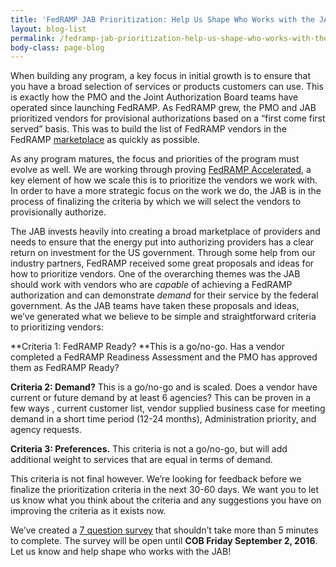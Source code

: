 ```yaml
---
title: 'FedRAMP JAB Prioritization: Help Us Shape Who Works with the JAB'
layout: blog-list
permalink: /fedramp-jab-prioritization-help-us-shape-who-works-with-the-jab/
body-class: page-blog
---
```

When building any program, a key focus in initial growth is to ensure that you have a broad selection of services or products customers can use. This is exactly how the PMO and the Joint Authorization Board teams have operated since launching FedRAMP. As FedRAMP grew, the PMO and JAB prioritized vendors for provisional authorizations based on a “first come first served” basis. This was to build the list of FedRAMP vendors in the FedRAMP [marketplace](http://marketplace.fedramp.gov) as quickly as possible.

As any program matures, the focus and priorities of the program must evolve as well. We are working through proving [FedRAMP Accelerated](https://www.fedramp.gov/participate/fedramp-accelerated-process/), a key element of how we scale this is to prioritize the vendors we work with. In order to have a more strategic focus on the work we do, the JAB is in the process of finalizing the criteria by which we will select the vendors to provisionally authorize.

The JAB invests heavily into creating a broad marketplace of providers and needs to ensure that the energy put into authorizing providers has a clear return on investment for the US government. Through some help from our industry partners, FedRAMP received some great proposals and ideas for how to prioritize vendors. One of the overarching themes was the JAB should work with vendors who are _capable_ of achieving a FedRAMP authorization and can demonstrate _demand_ for their service by the federal government. As the JAB teams have taken these proposals and ideas, we’ve generated what we believe to be simple and straightforward criteria to prioritizing vendors:


  **Criteria 1: FedRAMP Ready? **This is a go/no-go. Has a vendor completed a FedRAMP Readiness Assessment and the PMO has approved them as FedRAMP Ready?


  **Criteria 2: Demand?** This is a go/no-go and is scaled. Does a vendor have current or future demand by at least 6 agencies? This can be proven in a few ways , current customer list, vendor supplied business case for meeting demand in a short time period (12-24 months), Administration priority, and agency requests.


  **Criteria 3: Preferences.** This criteria is not a go/no-go, but will add additional weight to services that are equal in terms of demand.


This criteria is not final however. We’re looking for feedback before we finalize the prioritization criteria in the next 30-60 days. We want you to let us know what you think about the criteria and any suggestions you have on improving the criteria as it exists now.

We’ve created a [7 question survey](https://docs.google.com/forms/d/e/1FAIpQLSewyvamFcFMK2Jk5prlplxxR0AkC3KWHAvT-NsqfQsGOuvQiA/viewform) that shouldn’t take more than 5 minutes to complete. The survey will be open until **COB Friday September 2, 2016**. Let us know and help shape who works with the JAB!
